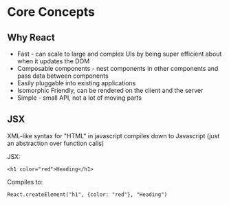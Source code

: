 # Core Concepts

## Why React
* Fast - can scale to large and complex UIs by being super efficient about when it updates the DOM
* Composable components - nest components in other components and pass data between components
* Easily pluggable into existing applications
* Isomorphic Friendly, can be rendered on the client and the server
* Simple - small API, not a lot of moving parts

## JSX
XML-like syntax for "HTML" in javascript
compiles down to Javascript (just an abstraction over function calls)

JSX:
```
<h1 color="red">Heading</h1>
```

Compiles to:
```
React.createElement("h1", {color: "red"}, "Heading")
```
